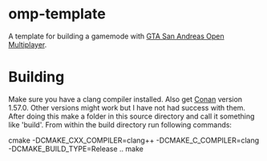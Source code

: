 # omp-template
A template for building a gamemode with [GTA San Andreas Open Multiplayer](https://github.com/openmultiplayer/open.mp).

# Building
Make sure you have a clang compiler installed. Also get [Conan](https://conan.io/) version 1.57.0. Other versions might work but I have not had success with them. After doing this make a folder in this source directory and call it something like 'build'. From within the build directory run following commands:

cmake -DCMAKE_CXX_COMPILER=clang++ -DCMAKE_C_COMPILER=clang -DCMAKE_BUILD_TYPE=Release ..
make